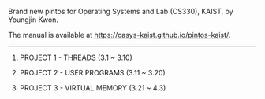 Brand new pintos for Operating Systems and Lab (CS330), KAIST, by Youngjin Kwon.

The manual is available at https://casys-kaist.github.io/pintos-kaist/.

---------

1. PROJECT 1 - THREADS (3.1 ~ 3.10)

2. PROJECT 2 - USER PROGRAMS (3.11 ~ 3.20)

3. PROJECT 3 - VIRTUAL MEMORY (3.21 ~ 4.3)
